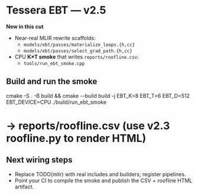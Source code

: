 # Tessera EBT — v2.5

**New in this cut**
- Near-real MLIR rewrite scaffolds:
  - `models/ebt/passes/materialize_loops.{h,cc}`
  - `models/ebt/passes/select_grad_path.{h,cc}`
- CPU **K×T smoke** that writes `reports/roofline.csv`:
  - `tools/run_ebt_smoke.cpp`

## Build and run the smoke
cmake -S . -B build && cmake --build build -j
EBT_K=8 EBT_T=6 EBT_D=512 EBT_DEVICE=CPU ./build/run_ebt_smoke
# -> reports/roofline.csv (use v2.3 roofline.py to render HTML)

## Next wiring steps
- Replace TODO(mlir) with real includes and builders; register pipelines.
- Point your CI to compile the smoke and publish the CSV + roofline HTML artifact.
